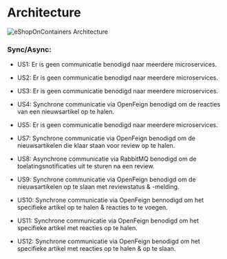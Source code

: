 # Architecture

![eShopOnContainers Architecture](https://github.com/user-attachments/assets/c6a6976b-d344-41ca-ab82-05b3588ed412)

### Sync/Async:
- US1: Er is geen communicatie benodigd naar meerdere microservices.
- US2: Er is geen communicatie benodigd naar meerdere microservices.
- US3: Er is geen communicatie benodigd naar meerdere microservices.


- US4: Synchrone communicatie via OpenFeign benodigd om de reacties van een nieuwsartikel op te halen.
- US5: Er is geen communicatie benodigd naar meerdere microservices.


- US7: Synchrone communicatie via OpenFeign benodigd om de nieuwsartikelen die klaar staan voor review op te halen.
- US8: Asynchrone communicatie via RabbitMQ benodigd om de toelatingsnotificaties uit te sturen na een review.
- US9: Synchrone communicatie via OpenFeign benodigd om de nieuwsartikelen op te slaan met reviewstatus & -melding.


- US10: Synchrone communicatie via OpenFeign bennodigd om het specifieke artikel op te halen & reacties to te voegen.
- US11: Synchrone communicatie via OpenFeign benodigd om het specifieke artikel met reacties op te halen.
- US12: Synchrone communicatie via OpenFeign benodigd om het specifieke artikel met reacties op te halen & op te slaan.

